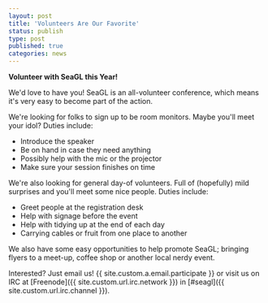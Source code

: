 ```yaml
---
layout: post
title: 'Volunteers Are Our Favorite'
status: publish
type: post
published: true
categories: news
---
```


**Volunteer with SeaGL this Year!** 

We'd love to have you! SeaGL is an all-volunteer conference, which means it's very easy to become part of the action.

We're looking for folks to sign up to be room monitors. Maybe you'll meet your idol? Duties include: 

* Introduce the speaker 
* Be on hand in case they need anything
* Possibly help with the mic or the projector
* Make sure your session finishes on time

We're also looking for general day-of volunteers. Full of (hopefully) mild surprises and you'll meet some nice people. Duties include:

* Greet people at the registration desk
* Help with signage before the event
* Help with tidying up at the end of each day
* Carrying cables or fruit from one place to another

We also have some easy opportunities to help promote SeaGL; bringing flyers to a meet-up, coffee shop or another local nerdy event. 

Interested? Just email us! {{ site.custom.a.email.participate }} 
or visit us on IRC at
[Freenode]({{ site.custom.url.irc.network }}) in
[#seagl]({{ site.custom.url.irc.channel }}).




